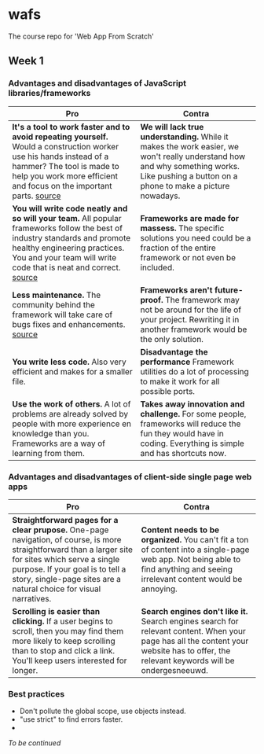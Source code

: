 # wafs
The course repo for 'Web App From Scratch'

## Week 1

### Advantages and disadvantages of JavaScript libraries/frameworks

Pro| Contra
------------ | -------------
__It's a tool to work faster and to avoid repeating yourself.__ Would a construction worker use his hands instead of a hammer? The tool is made to help you work more efficient and focus on the important parts. [source](https://blog.hellojs.org/javascript-frameworks-why-and-when-to-use-them-43af33d0608d) | __We will lack true understanding.__ While it makes the work easier, we won't really understand how and why something works. Like pushing a button on a phone to make a picture nowadays. 
__You will write code neatly and so will your team.__  All popular frameworks follow the best of industry standards and promote healthy engineering practices. You and your team will write code that is neat and correct. [source](https://www.quora.com/What-are-the-pros-and-cons-of-JavaScript-frameworks) | __Frameworks are made for massess.__ The specific solutions you need could be a fraction of the entire framework or not even be included. 
__Less maintenance.__ The community behind the framework will take care of bugs fixes and enhancements. [source](https://www.quora.com/What-are-the-pros-and-cons-of-JavaScript-frameworks) | __Frameworks aren't future-proof.__ The framework may not be around for the life of your project. Rewriting it in another framework would be the only solution.
__You write less code.__ Also very efficient and makes for a smaller file. | __Disadvantage the performance__ Framework utilities do a lot of processing to make it work for all possible ports. 
__Use the work of others.__ A lot of problems are already solved by people with more experience en knowledge than you. Frameworks are a way of learning from them. | __Takes away innovation and challenge.__ For some people, frameworks will reduce the fun they would have in coding. Everything is simple and has shortcuts now.

### Advantages and disadvantages of client-side single page web apps

Pro| Contra
------------ | -------------
__Straightforward pages for a clear prupose.__ One-page navigation, of course, is more straightforward than a larger site for sites which serve a single purpose. If your goal is to tell a story, single-page sites are a natural choice for visual narratives. | __Content needs to be organized.__ You can't fit a ton of content into a single-page web app. Not being able to find anything and seeing irrelevant content would be annoying.
__Scrolling is easier than clicking.__ If a user begins to scroll, then you may find them more likely to keep scrolling than to stop and click a link. You'll keep users interested for longer. | __Search engines don't like it.__ Search engines search for relevant content. When your page has all the content your website has to offer, the relevant keywords will be ondergesneeuwd. 

### Best practices
- Don't pollute the global scope, use objects instead.
- "use strict" to find errors faster.
- 
*To be continued*